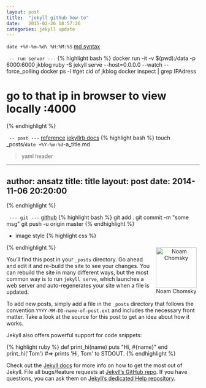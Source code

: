 ```yaml
---
layout: post
title:  "jekyll github how-to"
date:   2015-02-26 18:57:26
categories: jekyll update
---
```

`date +%Y-%m-%d\ %H:%M:%S`
[md syntax](https://raw.githubusercontent.com/barryclark/www.jekyllnow.com/gh-pages/_posts/2014-6-19-Markdown-Style-Guide.md)

` -- run server ---`
{% highlight bash %}
 docker run -it -v $(pwd):/data -p 6000:6000 jkblog ruby -S jekyll serve --host=0.0.0.0 --watch --force_polling
 docker ps -l #get cid of jkblog
 docker inspect <cid> | grep IPAdress
# go to that ip in browser to view locally :4000
{% endhighlight %}

` -- post ---`
[reference][ref1] 
[jekyllrb docs][ref2]
{% highlight bash %}
 touch _posts/`date +%Y-%m-%d`-a_title.md
> yaml header
---
author:                ansatz
title:         	__title__
layout:                post
date:          	2014-11-06 20:20:00
---
{% endhighlight %}


` --- git ---` [github][live]
{% highlight bash %}
 git add .
 git commit -m "some msg"
 git push -u origin master
{% endhighlight %}

- image style
{% highlight css %}
<div style="float:right; margin:8px; text-align:center">
  <a href="http://globetrotter.berkeley.edu/people2/Chomsky/chomsky-con0.html"><img
    src="http://globetrotter.berkeley.edu/people2/Chomsky/images/Chomsky3.jpg"
	  title="Noam Chomsky" width=106></a>
	    <bR>Noam Chomsky
		</div>
{% endhighlight %}

You’ll find this post in your `_posts` directory. Go ahead and edit it and re-build the site to see your changes. You can rebuild the site in many different ways, but the most common way is to run `jekyll serve`, which launches a web server and auto-regenerates your site when a file is updated.

To add new posts, simply add a file in the `_posts` directory that follows the convention `YYYY-MM-DD-name-of-post.ext` and includes the necessary front matter. Take a look at the source for this post to get an idea about how it works.

Jekyll also offers powerful support for code snippets:

{% highlight ruby %}
def print_hi(name)
  puts "Hi, #{name}"
end
print_hi('Tom')
#=> prints 'Hi, Tom' to STDOUT.
{% endhighlight %}

Check out the [Jekyll docs][jekyll] for more info on how to get the most out of Jekyll. File all bugs/feature requests at [Jekyll’s GitHub repo][jekyll-gh]. If you have questions, you can ask them on [Jekyll’s dedicated Help repository][jekyll-help].

[jekyll]:      http://jekyllrb.com
[jekyll-gh]:   https://github.com/jekyll/jekyll
[jekyll-help]: https://github.com/jekyll/jekyll-help
[ref1]:  http://jekyllrb.com/docs/posts/
[ref2]:	 http://salizzar.net/2014/11/06/creating-a-github-jekyll-blog-using-docker/
[live]:  http://ansatz.github.io/
